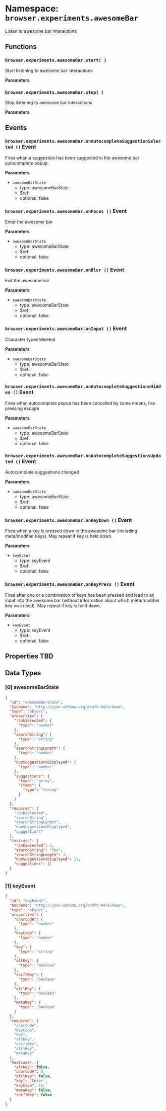 # Namespace: `browser.experiments.awesomeBar`

Listen to awesome bar interactions

## Functions

### `browser.experiments.awesomeBar.start( )`

Start listening to awesome bar interactions

**Parameters**

### `browser.experiments.awesomeBar.stop( )`

Stop listening to awesome bar interactions

**Parameters**

## Events

### `browser.experiments.awesomeBar.onAutocompleteSuggestionSelected ()` Event

Fires when a suggestion has been suggested in the awesome bar autocomplete popup.

**Parameters**

* `awesomeBarState`
  * type: awesomeBarState
  * $ref:
  * optional: false

### `browser.experiments.awesomeBar.onFocus ()` Event

Enter the awesome bar

**Parameters**

* `awesomeBarState`
  * type: awesomeBarState
  * $ref:
  * optional: false

### `browser.experiments.awesomeBar.onBlur ()` Event

Exit the awesome bar

**Parameters**

* `awesomeBarState`
  * type: awesomeBarState
  * $ref:
  * optional: false

### `browser.experiments.awesomeBar.onInput ()` Event

Character typed/deleted

**Parameters**

* `awesomeBarState`
  * type: awesomeBarState
  * $ref:
  * optional: false

### `browser.experiments.awesomeBar.onAutocompleteSuggestionsHidden ()` Event

Fires when autocomplete popup has been cancelled by some means, like pressing escape

**Parameters**

* `awesomeBarState`
  * type: awesomeBarState
  * $ref:
  * optional: false

### `browser.experiments.awesomeBar.onAutocompleteSuggestionsUpdated ()` Event

Autocomplete suggestions changed

**Parameters**

* `awesomeBarState`
  * type: awesomeBarState
  * $ref:
  * optional: false

### `browser.experiments.awesomeBar.onKeyDown ()` Event

Fires when a key is pressed down in the awesome bar (including meta/modifier keys). May repeat if key is held down.

**Parameters**

* `keyEvent`
  * type: keyEvent
  * $ref:
  * optional: false

### `browser.experiments.awesomeBar.onKeyPress ()` Event

Fires after one or a combination of keys has been pressed and lead to an input into the awesome bar (without information about which meta/modifier key was used). May repeat if key is held down.

**Parameters**

* `keyEvent`
  * type: keyEvent
  * $ref:
  * optional: false

## Properties TBD

## Data Types

### [0] awesomeBarState

```json
{
  "id": "awesomeBarState",
  "$schema": "http://json-schema.org/draft-04/schema",
  "type": "object",
  "properties": {
    "rankSelected": {
      "type": "number"
    },
    "searchString": {
      "type": "string"
    },
    "searchStringLength": {
      "type": "number"
    },
    "numSuggestionsDisplayed": {
      "type": "number"
    },
    "suggestions": {
      "type": "array",
      "items": {
        "type": "string"
      }
    }
  },
  "required": [
    "rankSelected",
    "searchString",
    "searchStringLength",
    "numSuggestionsDisplayed",
    "suggestions"
  ],
  "testcase": {
    "rankSelected": 2,
    "searchString": "foo",
    "searchStringLength": 3,
    "numSuggestionsDisplayed": 11,
    "suggestions": []
  }
}
```

### [1] keyEvent

```json
{
  "id": "keyEvent",
  "$schema": "http://json-schema.org/draft-04/schema",
  "type": "object",
  "properties": {
    "charCode": {
      "type": "number"
    },
    "keyCode": {
      "type": "number"
    },
    "key": {
      "type": "string"
    },
    "altKey": {
      "type": "boolean"
    },
    "shiftKey": {
      "type": "boolean"
    },
    "ctrlKey": {
      "type": "boolean"
    },
    "metaKey": {
      "type": "boolean"
    }
  },
  "required": [
    "charCode",
    "keyCode",
    "key",
    "altKey",
    "shiftKey",
    "ctrlKey",
    "metaKey"
  ],
  "testcase": {
    "altKey": false,
    "charCode": 0,
    "ctrlKey": false,
    "key": "Enter",
    "keyCode": 13,
    "metaKey": false,
    "shiftKey": false
  }
}
```
